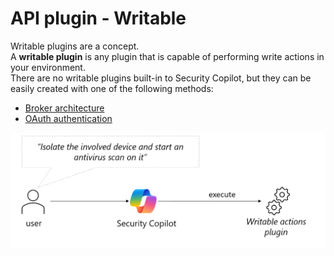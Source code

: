 # API plugin - Writable
Writable plugins are a concept. <br>
A **writable plugin** is any plugin that is capable of performing write actions in your environment. <br>
There are no writable plugins built-in to Security Copilot, but they can be easily created with one of the following methods:
- [Broker architecture](https://github.com/mariocuomo/Experimenting-With-Security-Copilot/tree/main/skilling%20series/Day%202%20-%20API/Broker_API)
- [OAuth authentication](https://github.com/mariocuomo/Experimenting-With-Security-Copilot/tree/main/skilling%20series/Day%202%20-%20API/OAuthClient_API)

<div align="center">
  <img src="https://github.com/mariocuomo/Experimenting-With-Security-Copilot/blob/main/img/api_writable.png" width="1000"> </img>
</div>
